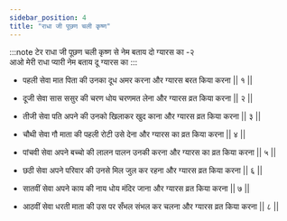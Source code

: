 ```yaml
---
sidebar_position: 4
title: "राधा जी पूछण चली कृष्ण"
---
```


:::note टेर
राधा जी पूछण चली कृष्ण से नेम बताय दो ग्यारस का -२ <br/>
आओ मेरी राधा प्यारी नेम बताय दू ग्यारस का
:::

- पहली सेवा मात पिता की उनका दूध अमर करना और ग्यारस बरत किया करना || १ ||

- दूजी सेवा सास ससुर की चरण धोय चरणमत लेना और ग्यारस व्रत किया करना || २ ||

- तीजी सेवा पति अपने की उनको खिलाकर खुद काना और ग्यारस व्रत किया करना || ३ ||

- चौथी सेवा गौ माता की पहली रोटी उसे देना और ग्यारस का व्रत किया करना || ४ ||

- पांचवी सेवा अपने बच्चो की लालन पालन उनकी करना और ग्यारस का व्रत किया करना || ५ ||

- छठी सेवा अपने परिवार की उनसे मिल जुल कर रहना और ग्यारस व्रत किया करना || ६ ||

- सातवीं सेवा अपने काय की नाय धोय मंदिर जाना और ग्यारस व्रत किया करना || ७ ||

- आठवीं सेवा धरती माता की उस पर सँभल संभल कर चलना और ग्यारस व्रत किया करना || ८ ||
